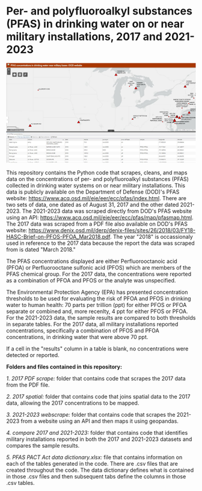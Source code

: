 <h1>Per- and polyfluoroalkyl substances (PFAS) in drinking water on or near military installations, 2017 and 2021-2023</h1>

<img src= 'https://github.com/department-of-veterans-affairs/DAPM-PFAS-PACT-ACT/blob/main/map%202018%20image.JPG'>


This repository contains the Python code that scrapes, cleans, and maps data on the concentrations of per- and polyfluoroalkyl substances (PFAS) collected in drinking water systems on or near military installations. This data is publicly available on the Department of Defense (DOD)'s PFAS website: https://www.acq.osd.mil/eie/eer/ecc/pfas/index.html. There are two sets of data, one dated as of August 31, 2017 and the other dated 2021-2023. The 2021-2023 data was scraped directly from DOD's PFAS website using an API: https://www.acq.osd.mil/eie/eer/ecc/pfas/map/pfasmap.html. The 2017 data was scraped from a PDF file also available on DOD's PFAS website: https://www.denix.osd.mil/derp/denix-files/sites/26/2018/03/FY18-HASC-Brief-on-PFOS-PFOA_Mar2018.pdf. The year "2018" is occassionaly used in reference to the 2017 data because the report the data was scraped from is dated "March 2018." 

The PFAS concentrations displayed are either Perfluorooctanoic acid (PFOA) or Perfluorooctane sulfonic acid (PFOS) which are members of the PFAS chemical group. For the 2017 data, the concentrations were reported as a combination of PFOA and PFOS or the analyte was unspecified.

The Environmental Protection Agency (EPA) has presented concentration thresholds to be used for evaluating the risk of PFOA and PFOS in drinking water to human health: 70 parts per trillion (ppt) for either PFOS or PFOA separate or combined and, more recenlty, 4 ppt for either PFOS or PFOA. For the 2021-2023 data, the sample results are compared to both thresholds in separate tables. For the 2017 data, all military installations reported concentrations, specifically a combination of PFOS and PFOA concentrations, in drinking water that were above 70 ppt. 
 
If a cell in the "results" column in a table is blank, no concentrations were detected or reported. 

<b> Folders and files contained in this repository:</b>

<i>1. 2017 PDF scrape:</i> folder that contains code that scrapes the 2017 data from the PDF file. 

<i>2. 2017 spatial:</i> folder that contains code that joins spatial data to the 2017 data, allowing the 2017 concentrations to be mapped. 

<i>3. 2021-2023 webscrape:</i> folder that contains code that scrapes the 2021-2023 from a website using an API and then maps it using geopandas. 

<i>4. compare 2017 and 2021-2023:</i> folder that contains code that identifies military installations reported in both the 2017 and 2021-2023 datasets and compares the sample results. 

<i>5. PFAS PACT Act data dictionary.xlsx:</i> file that contains information on each of the tables generated in the code. There are .csv files that are created throughout the code. The data dictionary defines what is contained in those .csv files and then subsequent tabs define the columns in those .csv tables. 
